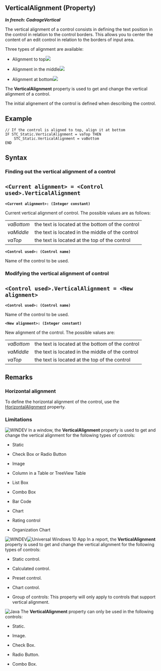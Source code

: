 


## VerticalAlignment (Property)

***In french: CadrageVertical***
	



<a name="XOverwiew"></a>
<a name="Overview"></a>
The vertical alignment of a control consists in defining the text position in the control in relation to the control borders. This allows you to center the content of an edit control in relation to the borders of input area. 

Three types of alignment are available: 

- Alignment to top![](https://doc.pcsoft.fr/en-US/images/image.awp?langid=3&name=Cardage_Haut.gif)


- Alignment in the middle![](https://doc.pcsoft.fr/en-US/images/image.awp?langid=3&name=Cadrage_Milieu.gif)


- Alignment at bottom![](https://doc.pcsoft.fr/en-US/images/image.awp?langid=3&name=Cadrage_Bas.gif)




<a name="XUse"></a>
<a name="Use"></a>
<a name="description"></a>
The **VerticalAlignment** property is used to get and change the vertical alignment of a control.

The initial alignement of the control is defined when describing the control.


<a name="Example1"></a>
<a name="sample_code"></a>

## Example


```wl
// If the control is aligned to top, align it at bottom
IF STC_Static.VerticalAlignment = vaTop THEN
	STC_Static.VerticalAlignment = vaBottom
END
```

<a name="XSYNTAX"></a>
<a name="SYNTAX1"></a>

## Syntax

### Finding out the vertical alignment of a control

`<Current alignment> = <Control used>.VerticalAlignment`
---

**`<Current alignment>: (Integer constant)`**

Current vertical alignment of control. The possible values are as follows:



|   |   |
| --- | --- |
| *vaBottom* | the text is located at the bottom of the control |
| *vaMiddle* | the text is located in the middle of the control |
| *vaTop* | the text is located at the top of the control |




**`<Control used>: (Control name)`**

Name of the control to be used.  


<a name="SYNTAX2"></a>

### Modifying the vertical alignment of control

`<Control used>.VerticalAlignment = <New alignment>`
---

**`<Control used>: (Control name)`**

Name of the control to be used.

**`<New alignment>: (Integer constant)`**

New alignment of the control. The possible values are: 



|   |   |
| --- | --- |
| *vaBottom* | the text is located at the bottom of the control |
| *vaMiddle* | the text is located in the middle of the control |
| *vaTop* | the text is located at the top of the control |





<a name="NOTE0"></a>
<a name="NOTE0_1"></a>

## Remarks


### Horizontal alignment
<a name="horizontal_alignment_ELTPARAGRAPHE000191"></a>

To define the horizontal alignment of the control, use the [HorizontalAlignment](../Proprietes/2510023.md) property.
<a name="NOTE0_2"></a>


### Limitations
<a name="limitations_ELTPARAGRAPHE000201"></a>

![WINDEV](https://doc.pcsoft.fr/ext/images/us/WD.png) In a window, the **VerticalAlignment** property is used to get and change the vertical alignment for the following types of controls:

- Static

- Check Box or Radio Button

- Image

- Column in a Table or TreeView Table

- List Box

- Combo Box

- Bar Code

- Chart

- Rating control

- Organization Chart


![WINDEV](https://doc.pcsoft.fr/ext/images/us/WD.png)![Universal Windows 10 App](https://doc.pcsoft.fr/ext/images/us/UNIVERSALAPP.png) In a report, the **VerticalAlignment** property is used to get and change the vertical alignment for the following types of controls:

- Static control.

- Calculated control.

- Preset control.

- Chart control.

- Group of controls: This property will only apply to controls that support vertical alignment.


![Java](https://doc.pcsoft.fr/ext/images/us/JAVA.png) The **VerticalAlignment** property can only be used in the following controls:

- Static.

- Image.

- Check Box.

- Radio Button.

- Combo Box.






